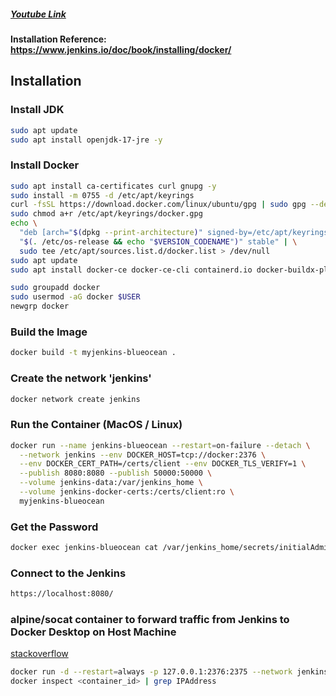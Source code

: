 ##### <a href="https://www.youtube.com/watch?v=6YZvp2GwT0A">Youtube Link</a>

#### Installation Reference: https://www.jenkins.io/doc/book/installing/docker/

## Installation

### Install JDK

```bash
sudo apt update
sudo apt install openjdk-17-jre -y
```

### Install Docker

```bash
sudo apt install ca-certificates curl gnupg -y
sudo install -m 0755 -d /etc/apt/keyrings
curl -fsSL https://download.docker.com/linux/ubuntu/gpg | sudo gpg --dearmor -o /etc/apt/keyrings/docker.gpg
sudo chmod a+r /etc/apt/keyrings/docker.gpg
echo \
  "deb [arch="$(dpkg --print-architecture)" signed-by=/etc/apt/keyrings/docker.gpg] https://download.docker.com/linux/ubuntu \
  "$(. /etc/os-release && echo "$VERSION_CODENAME")" stable" | \
  sudo tee /etc/apt/sources.list.d/docker.list > /dev/null
sudo apt update
sudo apt install docker-ce docker-ce-cli containerd.io docker-buildx-plugin docker-compose-plugin -y

sudo groupadd docker
sudo usermod -aG docker $USER
newgrp docker
```

### Build the Image

```bash
docker build -t myjenkins-blueocean .
```

### Create the network 'jenkins'

```bash
docker network create jenkins
```

### Run the Container (MacOS / Linux)

```bash
docker run --name jenkins-blueocean --restart=on-failure --detach \
  --network jenkins --env DOCKER_HOST=tcp://docker:2376 \
  --env DOCKER_CERT_PATH=/certs/client --env DOCKER_TLS_VERIFY=1 \
  --publish 8080:8080 --publish 50000:50000 \
  --volume jenkins-data:/var/jenkins_home \
  --volume jenkins-docker-certs:/certs/client:ro \
  myjenkins-blueocean
```

### Get the Password

```bash
docker exec jenkins-blueocean cat /var/jenkins_home/secrets/initialAdminPassword
```

### Connect to the Jenkins

```bash
https://localhost:8080/
```

### alpine/socat container to forward traffic from Jenkins to Docker Desktop on Host Machine

<a href="https://stackoverflow.com/questions/47709208/how-to-find-docker-host-uri-to-be-used-in-jenkins-docker-plugin">stackoverflow</a>

```bash
docker run -d --restart=always -p 127.0.0.1:2376:2375 --network jenkins -v /var/run/docker.sock:/var/run/docker.sock alpine/socat tcp-listen:2375,fork,reuseaddr unix-connect:/var/run/docker.sock
docker inspect <container_id> | grep IPAddress
```
